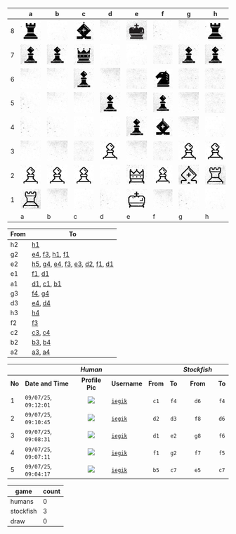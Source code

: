 |   | a | b | c | d | e | f | g | h |
|---|---|---|---|---|---|---|---|---|
| 8 | ![piece](./pieces/style-2/rook-b.jpg) | ![piece](./pieces/style-2/bg-1.jpg) | ![piece](./pieces/style-2/bishop-b.jpg) | ![piece](./pieces/style-2/bg-3.jpg) | ![piece](./pieces/style-2/king-b.jpg) | ![piece](./pieces/style-2/bg-2.jpg) | ![piece](./pieces/style-2/bg-3.jpg) | ![piece](./pieces/style-2/rook-b.jpg) |
| 7 | ![piece](./pieces/style-2/pawn-b.jpg) | ![piece](./pieces/style-2/pawn-b.jpg) | ![piece](./pieces/style-2/queen-b.jpg) | ![piece](./pieces/style-2/bg-1.jpg) | ![piece](./pieces/style-2/bg-1.jpg) | ![piece](./pieces/style-2/bg-4.jpg) | ![piece](./pieces/style-2/pawn-b.jpg) | ![piece](./pieces/style-2/pawn-b.jpg) |
| 6 | ![piece](./pieces/style-2/bg-3.jpg) | ![piece](./pieces/style-2/bg-3.jpg) | ![piece](./pieces/style-2/pawn-b.jpg) | ![piece](./pieces/style-2/bg-5.jpg) | ![piece](./pieces/style-2/bg-4.jpg) | ![piece](./pieces/style-2/knight-b.jpg) | ![piece](./pieces/style-2/bg-4.jpg) | ![piece](./pieces/style-2/bg-4.jpg) |
| 5 | ![piece](./pieces/style-2/bg-2.jpg) | ![piece](./pieces/style-2/bg-3.jpg) | ![piece](./pieces/style-2/bg-3.jpg) | ![piece](./pieces/style-2/pawn-b.jpg) | ![piece](./pieces/style-2/bg-5.jpg) | ![piece](./pieces/style-2/pawn-b.jpg) | ![piece](./pieces/style-2/bg-5.jpg) | ![piece](./pieces/style-2/bg-4.jpg) |
| 4 | ![piece](./pieces/style-2/bg-2.jpg) | ![piece](./pieces/style-2/bg-2.jpg) | ![piece](./pieces/style-2/bg-1.jpg) | ![piece](./pieces/style-2/bg-1.jpg) | ![piece](./pieces/style-2/pawn-b.jpg) | ![piece](./pieces/style-2/bishop-b.jpg) | ![piece](./pieces/style-2/bg-5.jpg) | ![piece](./pieces/style-2/bg-1.jpg) |
| 3 | ![piece](./pieces/style-2/bg-3.jpg) | ![piece](./pieces/style-2/bg-5.jpg) | ![piece](./pieces/style-2/bg-4.jpg) | ![piece](./pieces/style-2/pawn-w.jpg) | ![piece](./pieces/style-2/bg-5.jpg) | ![piece](./pieces/style-2/bg-4.jpg) | ![piece](./pieces/style-2/pawn-w.jpg) | ![piece](./pieces/style-2/pawn-w.jpg) |
| 2 | ![piece](./pieces/style-2/pawn-w.jpg) | ![piece](./pieces/style-2/pawn-w.jpg) | ![piece](./pieces/style-2/pawn-w.jpg) | ![piece](./pieces/style-2/bg-1.jpg) | ![piece](./pieces/style-2/queen-w.jpg) | ![piece](./pieces/style-2/pawn-w.jpg) | ![piece](./pieces/style-2/bishop-w.jpg) | ![piece](./pieces/style-2/rook-w.jpg) |
| 1 | ![piece](./pieces/style-2/rook-w.jpg) | ![piece](./pieces/style-2/bg-5.jpg) | ![piece](./pieces/style-2/bg-1.jpg) | ![piece](./pieces/style-2/bg-2.jpg) | ![piece](./pieces/style-2/king-w.jpg) | ![piece](./pieces/style-2/bg-5.jpg) | ![piece](./pieces/style-2/bg-2.jpg) | ![piece](./pieces/style-2/bg-1.jpg) |
|   | a | b | c | d | e | f | g | h |


| From |  To  |
|------|------|
|  h2  | [h1](https://github.com/tanishq-singh-2407/readme-chess/issues/new?title=chess_move_h2h1&labels=make+move&body=Just+push+%27Submit+new+issue%27.+You+don%27t+need+to+do+anything+else.) |
|  g2  | [e4](https://github.com/tanishq-singh-2407/readme-chess/issues/new?title=chess_move_g2e4&labels=make+move&body=Just+push+%27Submit+new+issue%27.+You+don%27t+need+to+do+anything+else.), [f3](https://github.com/tanishq-singh-2407/readme-chess/issues/new?title=chess_move_g2f3&labels=make+move&body=Just+push+%27Submit+new+issue%27.+You+don%27t+need+to+do+anything+else.), [h1](https://github.com/tanishq-singh-2407/readme-chess/issues/new?title=chess_move_g2h1&labels=make+move&body=Just+push+%27Submit+new+issue%27.+You+don%27t+need+to+do+anything+else.), [f1](https://github.com/tanishq-singh-2407/readme-chess/issues/new?title=chess_move_g2f1&labels=make+move&body=Just+push+%27Submit+new+issue%27.+You+don%27t+need+to+do+anything+else.) |
|  e2  | [h5](https://github.com/tanishq-singh-2407/readme-chess/issues/new?title=chess_move_e2h5&labels=make+move&body=Just+push+%27Submit+new+issue%27.+You+don%27t+need+to+do+anything+else.), [g4](https://github.com/tanishq-singh-2407/readme-chess/issues/new?title=chess_move_e2g4&labels=make+move&body=Just+push+%27Submit+new+issue%27.+You+don%27t+need+to+do+anything+else.), [e4](https://github.com/tanishq-singh-2407/readme-chess/issues/new?title=chess_move_e2e4&labels=make+move&body=Just+push+%27Submit+new+issue%27.+You+don%27t+need+to+do+anything+else.), [f3](https://github.com/tanishq-singh-2407/readme-chess/issues/new?title=chess_move_e2f3&labels=make+move&body=Just+push+%27Submit+new+issue%27.+You+don%27t+need+to+do+anything+else.), [e3](https://github.com/tanishq-singh-2407/readme-chess/issues/new?title=chess_move_e2e3&labels=make+move&body=Just+push+%27Submit+new+issue%27.+You+don%27t+need+to+do+anything+else.), [d2](https://github.com/tanishq-singh-2407/readme-chess/issues/new?title=chess_move_e2d2&labels=make+move&body=Just+push+%27Submit+new+issue%27.+You+don%27t+need+to+do+anything+else.), [f1](https://github.com/tanishq-singh-2407/readme-chess/issues/new?title=chess_move_e2f1&labels=make+move&body=Just+push+%27Submit+new+issue%27.+You+don%27t+need+to+do+anything+else.), [d1](https://github.com/tanishq-singh-2407/readme-chess/issues/new?title=chess_move_e2d1&labels=make+move&body=Just+push+%27Submit+new+issue%27.+You+don%27t+need+to+do+anything+else.) |
|  e1  | [f1](https://github.com/tanishq-singh-2407/readme-chess/issues/new?title=chess_move_e1f1&labels=make+move&body=Just+push+%27Submit+new+issue%27.+You+don%27t+need+to+do+anything+else.), [d1](https://github.com/tanishq-singh-2407/readme-chess/issues/new?title=chess_move_e1d1&labels=make+move&body=Just+push+%27Submit+new+issue%27.+You+don%27t+need+to+do+anything+else.) |
|  a1  | [d1](https://github.com/tanishq-singh-2407/readme-chess/issues/new?title=chess_move_a1d1&labels=make+move&body=Just+push+%27Submit+new+issue%27.+You+don%27t+need+to+do+anything+else.), [c1](https://github.com/tanishq-singh-2407/readme-chess/issues/new?title=chess_move_a1c1&labels=make+move&body=Just+push+%27Submit+new+issue%27.+You+don%27t+need+to+do+anything+else.), [b1](https://github.com/tanishq-singh-2407/readme-chess/issues/new?title=chess_move_a1b1&labels=make+move&body=Just+push+%27Submit+new+issue%27.+You+don%27t+need+to+do+anything+else.) |
|  g3  | [f4](https://github.com/tanishq-singh-2407/readme-chess/issues/new?title=chess_move_g3f4&labels=make+move&body=Just+push+%27Submit+new+issue%27.+You+don%27t+need+to+do+anything+else.), [g4](https://github.com/tanishq-singh-2407/readme-chess/issues/new?title=chess_move_g3g4&labels=make+move&body=Just+push+%27Submit+new+issue%27.+You+don%27t+need+to+do+anything+else.) |
|  d3  | [e4](https://github.com/tanishq-singh-2407/readme-chess/issues/new?title=chess_move_d3e4&labels=make+move&body=Just+push+%27Submit+new+issue%27.+You+don%27t+need+to+do+anything+else.), [d4](https://github.com/tanishq-singh-2407/readme-chess/issues/new?title=chess_move_d3d4&labels=make+move&body=Just+push+%27Submit+new+issue%27.+You+don%27t+need+to+do+anything+else.) |
|  h3  | [h4](https://github.com/tanishq-singh-2407/readme-chess/issues/new?title=chess_move_h3h4&labels=make+move&body=Just+push+%27Submit+new+issue%27.+You+don%27t+need+to+do+anything+else.) |
|  f2  | [f3](https://github.com/tanishq-singh-2407/readme-chess/issues/new?title=chess_move_f2f3&labels=make+move&body=Just+push+%27Submit+new+issue%27.+You+don%27t+need+to+do+anything+else.) |
|  c2  | [c3](https://github.com/tanishq-singh-2407/readme-chess/issues/new?title=chess_move_c2c3&labels=make+move&body=Just+push+%27Submit+new+issue%27.+You+don%27t+need+to+do+anything+else.), [c4](https://github.com/tanishq-singh-2407/readme-chess/issues/new?title=chess_move_c2c4&labels=make+move&body=Just+push+%27Submit+new+issue%27.+You+don%27t+need+to+do+anything+else.) |
|  b2  | [b3](https://github.com/tanishq-singh-2407/readme-chess/issues/new?title=chess_move_b2b3&labels=make+move&body=Just+push+%27Submit+new+issue%27.+You+don%27t+need+to+do+anything+else.), [b4](https://github.com/tanishq-singh-2407/readme-chess/issues/new?title=chess_move_b2b4&labels=make+move&body=Just+push+%27Submit+new+issue%27.+You+don%27t+need+to+do+anything+else.) |
|  a2  | [a3](https://github.com/tanishq-singh-2407/readme-chess/issues/new?title=chess_move_a2a3&labels=make+move&body=Just+push+%27Submit+new+issue%27.+You+don%27t+need+to+do+anything+else.), [a4](https://github.com/tanishq-singh-2407/readme-chess/issues/new?title=chess_move_a2a4&labels=make+move&body=Just+push+%27Submit+new+issue%27.+You+don%27t+need+to+do+anything+else.) |


|||_Human_||||_Stockfish_||
|-|-|:-:|-|:-:|:-:|:-:|:-:|
|**No**|**Date and Time**|**Profile Pic**|**Username**|**From**|**To**|**From**|**To**|
|1|`09/07/25`, `09:12:01`|<img src="https://github.com/iegik.png" height="50px" /> | [`iegik`](https://github.com/iegik)|`c1`|`f4`|`d6`|`f4`|
|2|`09/07/25`, `09:10:45`|<img src="https://github.com/iegik.png" height="50px" /> | [`iegik`](https://github.com/iegik)|`d2`|`d3`|`f8`|`d6`|
|3|`09/07/25`, `09:08:31`|<img src="https://github.com/iegik.png" height="50px" /> | [`iegik`](https://github.com/iegik)|`d1`|`e2`|`g8`|`f6`|
|4|`09/07/25`, `09:07:11`|<img src="https://github.com/iegik.png" height="50px" /> | [`iegik`](https://github.com/iegik)|`f1`|`g2`|`f7`|`f5`|
|5|`09/07/25`, `09:04:17`|<img src="https://github.com/iegik.png" height="50px" /> | [`iegik`](https://github.com/iegik)|`b5`|`c7`|`e5`|`c7`|


| game | count |
|------|-------|
| humans | 0 |
| stockfish | 3 |
| draw | 0 |


